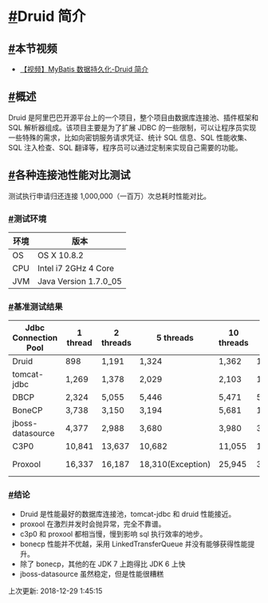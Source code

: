 # [#](https://funtl.com/zh/mybatis/Druid-简介.html#druid-简介)Druid 简介

## [#](https://funtl.com/zh/mybatis/Druid-简介.html#本节视频)本节视频

- [【视频】MyBatis 数据持久化-Druid 简介](https://www.bilibili.com/video/av24818369/)

## [#](https://funtl.com/zh/mybatis/Druid-简介.html#概述)概述

Druid 是阿里巴巴开源平台上的一个项目，整个项目由数据库连接池、插件框架和 SQL 解析器组成。该项目主要是为了扩展 JDBC 的一些限制，可以让程序员实现一些特殊的需求，比如向密钥服务请求凭证、统计 SQL 信息、SQL 性能收集、SQL 注入检查、SQL 翻译等，程序员可以通过定制来实现自己需要的功能。

## [#](https://funtl.com/zh/mybatis/Druid-简介.html#各种连接池性能对比测试)各种连接池性能对比测试

测试执行申请归还连接 1,000,000（一百万）次总耗时性能对比。

### [#](https://funtl.com/zh/mybatis/Druid-简介.html#测试环境)测试环境

| 环境 | 版本                  |
| ---- | --------------------- |
| OS   | OS X 10.8.2           |
| CPU  | Intel i7 2GHz 4 Core  |
| JVM  | Java Version 1.7.0_05 |

### [#](https://funtl.com/zh/mybatis/Druid-简介.html#基准测试结果)基准测试结果

| Jdbc Connection Pool | 1 thread | 2 threads | 5 threads         | 10 threads | 20 threads        | 50 threads         |
| -------------------- | -------- | --------- | ----------------- | ---------- | ----------------- | ------------------ |
| Druid                | 898      | 1,191     | 1,324             | 1,362      | 1,325             | 1,459              |
| tomcat-jdbc          | 1,269    | 1,378     | 2,029             | 2,103      | 1,879             | 2,025              |
| DBCP                 | 2,324    | 5,055     | 5,446             | 5,471      | 5,524             | 5,415              |
| BoneCP               | 3,738    | 3,150     | 3,194             | 5,681      | 11,018            | 23,125             |
| jboss-datasource     | 4,377    | 2,988     | 3,680             | 3,980      | 32,708            | 37,742             |
| C3P0                 | 10,841   | 13,637    | 10,682            | 11,055     | 14,497            | 20,351             |
| Proxool              | 16,337   | 16,187    | 18,310(Exception) | 25,945     | 33,706(Exception) | 39,501 (Exception) |

### [#](https://funtl.com/zh/mybatis/Druid-简介.html#结论)结论

- Druid 是性能最好的数据库连接池，tomcat-jdbc 和 druid 性能接近。
- proxool 在激烈并发时会抛异常，完全不靠谱。
- c3p0 和 proxool 都相当慢，慢到影响 sql 执行效率的地步。
- bonecp 性能并不优越，采用 LinkedTransferQueue 并没有能够获得性能提升。
- 除了 bonecp，其他的在 JDK 7 上跑得比 JDK 6 上快
- jboss-datasource 虽然稳定，但是性能很糟糕

上次更新: 2018-12-29 1:45:15